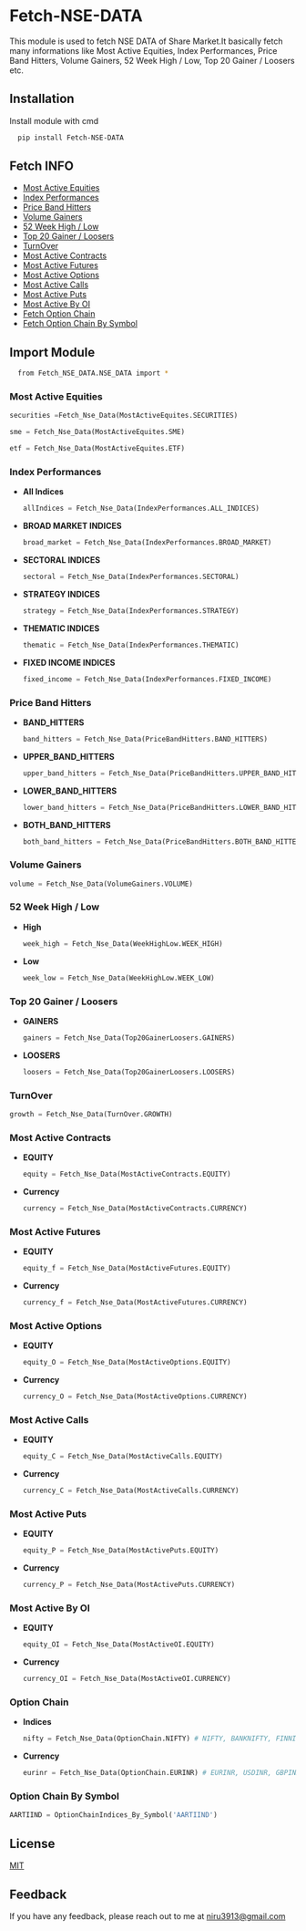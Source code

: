 
# Fetch-NSE-DATA

This module is used to fetch NSE DATA of Share Market.It basically fetch many informations like Most Active Equities, Index Performances, Price Band Hitters, Volume Gainers, 52 Week High / Low, Top 20 Gainer / Loosers etc.



## Installation

Install module with cmd

```bash
  pip install Fetch-NSE-DATA
```
    
## Fetch INFO

 - [Most Active Equities](https://github.com/nirupma2208/Fetch_NSE_DATA/blob/niru/README.md#most-active-equities)
 - [Index Performances](https://github.com/nirupma2208/Fetch_NSE_DATA/blob/niru/README.md#index-performances)
 - [Price Band Hitters](https://github.com/nirupma2208/Fetch_NSE_DATA/blob/niru/README.md#price-band-hitters)
 - [Volume Gainers](https://github.com/nirupma2208/Fetch_NSE_DATA/blob/niru/README.md#volume-gainers)
 - [52 Week High / Low](https://github.com/nirupma2208/Fetch_NSE_DATA/blob/niru/README.md#52-week-high--low)
 - [Top 20 Gainer / Loosers](https://github.com/nirupma2208/Fetch_NSE_DATA/blob/niru/README.md#top-20-gainer--loosers)
 - [TurnOver](https://github.com/nirupma2208/Fetch_NSE_DATA/blob/niru/README.md#turnover)
 - [Most Active Contracts](https://github.com/nirupma2208/Fetch_NSE_DATA/blob/niru/README.md#most-active-contracts)
 - [Most Active Futures](https://github.com/nirupma2208/Fetch_NSE_DATA/blob/niru/README.md#most-active-futures)
 - [Most Active Options](https://github.com/nirupma2208/Fetch_NSE_DATA/blob/niru/README.md#most-active-options)
 - [Most Active Calls](https://github.com/nirupma2208/Fetch_NSE_DATA/blob/niru/README.md#most-active-calls)
 - [Most Active Puts](https://github.com/nirupma2208/Fetch_NSE_DATA/blob/niru/README.md#most-active-puts)
 - [Most Active By OI](https://github.com/nirupma2208/Fetch_NSE_DATA/blob/niru/README.md#most-active-by-oi)
 - [Fetch Option Chain](https://github.com/nirupma2208/Fetch_NSE_DATA/blob/niru/README.md#option-chain)
 - [Fetch Option Chain By Symbol](https://github.com/nirupma2208/Fetch_NSE_DATA/blob/niru/README.md#option-chain-by-symbol)

## Import Module

```bash
  from Fetch_NSE_DATA.NSE_DATA import *
```


### Most Active Equities

```python
securities =Fetch_Nse_Data(MostActiveEquites.SECURITIES)

sme = Fetch_Nse_Data(MostActiveEquites.SME)

etf = Fetch_Nse_Data(MostActiveEquites.ETF)

```

### Index Performances
 - **All Indices**
    ```python
    allIndices = Fetch_Nse_Data(IndexPerformances.ALL_INDICES)
    ```
 - **BROAD MARKET INDICES**
    ```python
    broad_market = Fetch_Nse_Data(IndexPerformances.BROAD_MARKET)
    ```
 - **SECTORAL INDICES**
    ```python
    sectoral = Fetch_Nse_Data(IndexPerformances.SECTORAL)
    ```
 - **STRATEGY INDICES**
    ```python
    strategy = Fetch_Nse_Data(IndexPerformances.STRATEGY)
    ```
 - **THEMATIC INDICES**
    ```python
    thematic = Fetch_Nse_Data(IndexPerformances.THEMATIC)
    ```
 - **FIXED INCOME INDICES**
    ```python
    fixed_income = Fetch_Nse_Data(IndexPerformances.FIXED_INCOME)
    ```

### Price Band Hitters
 - **BAND_HITTERS**
    ```python
    band_hitters = Fetch_Nse_Data(PriceBandHitters.BAND_HITTERS)
    ```
 - **UPPER_BAND_HITTERS**
    ```python
    upper_band_hitters = Fetch_Nse_Data(PriceBandHitters.UPPER_BAND_HITTERS)
    ```
 - **LOWER_BAND_HITTERS**
    ```python
    lower_band_hitters = Fetch_Nse_Data(PriceBandHitters.LOWER_BAND_HITTERS)
    ```
 - **BOTH_BAND_HITTERS**
    ```python
    both_band_hitters = Fetch_Nse_Data(PriceBandHitters.BOTH_BAND_HITTERS)
    ```

### Volume Gainers 
```python
volume = Fetch_Nse_Data(VolumeGainers.VOLUME)
```
### 52 Week High / Low
 - **High**
    ```python
    week_high = Fetch_Nse_Data(WeekHighLow.WEEK_HIGH)
    ```
 - **Low**
    ```python
    week_low = Fetch_Nse_Data(WeekHighLow.WEEK_LOW)
    ```
### Top 20 Gainer / Loosers
 - **GAINERS**
    ```python
    gainers = Fetch_Nse_Data(Top20GainerLoosers.GAINERS)
    ```
 - **LOOSERS**
    ```python
    loosers = Fetch_Nse_Data(Top20GainerLoosers.LOOSERS)
    ```
### TurnOver 
```python
growth = Fetch_Nse_Data(TurnOver.GROWTH)
```

### Most Active Contracts
 - **EQUITY**
    ```python
    equity = Fetch_Nse_Data(MostActiveContracts.EQUITY)
    ```
 - **Currency**
    ```python
    currency = Fetch_Nse_Data(MostActiveContracts.CURRENCY)
    ```

### Most Active Futures
 - **EQUITY**
    ```python
    equity_f = Fetch_Nse_Data(MostActiveFutures.EQUITY)
    ```
 - **Currency**
    ```python
    currency_f = Fetch_Nse_Data(MostActiveFutures.CURRENCY)
    ```
### Most Active Options
 - **EQUITY**
    ```python
    equity_O = Fetch_Nse_Data(MostActiveOptions.EQUITY)
    ```
 - **Currency**
    ```python
    currency_O = Fetch_Nse_Data(MostActiveOptions.CURRENCY)
    ```
### Most Active Calls 
 - **EQUITY**
    ```python
    equity_C = Fetch_Nse_Data(MostActiveCalls.EQUITY)
    ```
 - **Currency**
    ```python
    currency_C = Fetch_Nse_Data(MostActiveCalls.CURRENCY)
    ```
### Most Active Puts
 - **EQUITY**
    ```python
    equity_P = Fetch_Nse_Data(MostActivePuts.EQUITY)
    ```
 - **Currency**
    ```python
    currency_P = Fetch_Nse_Data(MostActivePuts.CURRENCY)
    ```
### Most Active By OI
 - **EQUITY**
    ```python
    equity_OI = Fetch_Nse_Data(MostActiveOI.EQUITY)
    ```
 - **Currency**
    ```python
    currency_OI = Fetch_Nse_Data(MostActiveOI.CURRENCY)
    ```
### Option Chain
 - **Indices**
    ```python
    nifty = Fetch_Nse_Data(OptionChain.NIFTY) # NIFTY, BANKNIFTY, FINNIFTY

    ```
 - **Currency**
    ```python
    eurinr = Fetch_Nse_Data(OptionChain.EURINR) # EURINR, USDINR, GBPINR, JPYINR, EURUSD,GBPUSD,USDJPY
    ```
### Option Chain By Symbol

```python
AARTIIND = OptionChainIndices_By_Symbol('AARTIIND')
```


  

 

## License

[MIT](https://choosealicense.com/licenses/mit/)


## Feedback

If you have any feedback, please reach out to me at niru3913@gmail.com


